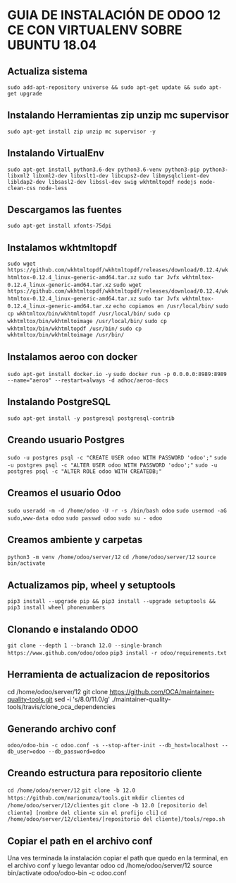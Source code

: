 # GUIA DE INSTALACIÓN DE ODOO 12 CE CON VIRTUALENV SOBRE UBUNTU 18.04
##
## Actualiza sistema
`sudo add-apt-repository universe && sudo apt-get update && sudo apt-get upgrade`
## Instalando Herramientas zip unzip mc supervisor
`sudo apt-get install zip unzip mc supervisor -y`
## Instalando VirtualEnv
`sudo apt-get install python3.6-dev python3.6-venv python3-pip python3-libxml2 libxml2-dev libxslt1-dev libcups2-dev libmysqlclient-dev libldap2-dev libsasl2-dev libssl-dev swig wkhtmltopdf nodejs node-clean-css node-less`
## Descargamos las fuentes
`sudo apt-get install xfonts-75dpi`
## Instalamos wkhtmltopdf
`sudo wget https://github.com/wkhtmltopdf/wkhtmltopdf/releases/download/0.12.4/wkhtmltox-0.12.4_linux-generic-amd64.tar.xz`
`sudo tar Jvfx wkhtmltox-0.12.4_linux-generic-amd64.tar.xz`
`sudo wget https://github.com/wkhtmltopdf/wkhtmltopdf/releases/download/0.12.4/wkhtmltox-0.12.4_linux-generic-amd64.tar.xz`
`sudo tar Jvfx wkhtmltox-0.12.4_linux-generic-amd64.tar.xz`
`echo copiamos en /usr/local/bin/`
`sudo cp wkhtmltox/bin/wkhtmltopdf /usr/local/bin/`
`sudo cp wkhtmltox/bin/wkhtmltoimage /usr/local/bin/`
`sudo cp wkhtmltox/bin/wkhtmltopdf /usr/bin/`
`sudo cp wkhtmltox/bin/wkhtmltoimage /usr/bin/`
## Instalamos aeroo con docker
`sudo apt-get install docker.io -y`
`sudo docker run -p 0.0.0.0:8989:8989 --name="aeroo" --restart=always -d adhoc/aeroo-docs`
## Instalando PostgreSQL
`sudo apt-get install -y postgresql postgresql-contrib`
## Creando usuario Postgres
`sudo -u postgres psql -c "CREATE USER odoo WITH PASSWORD 'odoo';"`
`sudo -u postgres psql -c "ALTER USER odoo WITH PASSWORD 'odoo';"`
`sudo -u postgres psql -c "ALTER ROLE odoo WITH CREATEDB;"`
## Creamos el usuario Odoo
`sudo useradd -m -d /home/odoo -U -r -s /bin/bash odoo`
`sudo usermod -aG sudo,www-data odoo`
`sudo passwd odoo`
`sudo su - odoo`
## Creamos ambiente y carpetas
`python3 -m venv /home/odoo/server/12`
`cd /home/odoo/server/12`
`source bin/activate`
## Actualizamos pip, wheel y setuptools
`pip3 install --upgrade pip && pip3 install --upgrade setuptools && pip3 install wheel phonenumbers`
## Clonando e instalando ODOO 
`git clone --depth 1 --branch 12.0 --single-branch https://www.github.com/odoo/odoo`
`pip3 install -r odoo/requirements.txt`
## Herramienta de actualizacion de repositorios
cd /home/odoo/server/12
git clone https://github.com/OCA/maintainer-quality-tools.git
sed -i 's/8.0/11.0/g' ./maintainer-quality-tools/travis/clone_oca_dependencies
## Generando archivo conf
`odoo/odoo-bin -c odoo.conf -s --stop-after-init --db_host=localhost --db_user=odoo --db_password=odoo`
## Creando estructura para repositorio cliente
`cd /home/odoo/server/12`
`git clone -b 12.0 https://github.com/marionumza/tools.git`
`mkdir clientes`
`cd /home/odoo/server/12/clientes`
`git clone -b 12.0 [repositorio del cliente] [nombre del cliente sin el prefijo cli]`
`cd /home/odoo/server/12/clientes/[repositorio del cliente]/tools/repo.sh`
## Copiar el path en el archivo conf

Una ves terminada la instalación copiar el path que quedo en la terminal, en el archivo conf y luego levantar odoo 
cd /home/odoo/server/12
source bin/activate
odoo/odoo-bin -c odoo.conf
